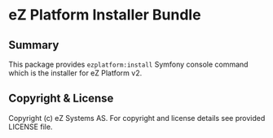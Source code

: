 # eZ Platform Installer Bundle

## Summary

This package provides `ezplatform:install` Symfony console command
which is the installer for eZ Platform v2.

## Copyright & License

Copyright (c) eZ Systems AS. For copyright and license details see provided LICENSE file.
